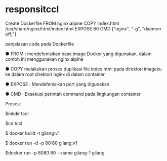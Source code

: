 # responsitccl


Create Dockerfile
FROM nginx:alpine
COPY index.html /usr/share/nginx/html/index.html
EXPOSE 80
CMD ["nginx", "-g", "daemon off;"]

penjelasan code pada Dockerfile

● FROM : mendefenisikan base image Docker yang digunakan, dalam contoh ini menggunakan nginx:alpine 

● COPY melakukan proses duplikasi file index.html pada direktori imageku ke dalam root direktori nginx di dalam container

● EXPOSE : Mendefenisikan port yang digunakan 

● CMD : Eksekusi perintah command pada lingkungan container 

Proses:

$mkdir tccl

$cd tccl

$ docker build -t gilang:v1


$ docker run -d -p 80:80 gilang:v1

$docker run -p 8080:80 --name gilang-1 gilang



